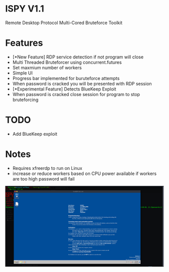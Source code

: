 ISPY V1.1
===========
Remote Desktop Protocol Multi-Cored Bruteforce Toolkit

Features
===========
- [*New Feature] RDP service detection if not program will close
- Multi Threaded Bruteforcer using concurrent.futures
- Set maxmium number of workers 
- Simple UI
- Progress bar implemented for buruteforce attempts
- When password is cracked you will be presented with RDP session
- [*Experimental Feature] Detects BlueKeep Exploit
- When password is cracked close session for program to stop bruteforcing

TODO
==========
- Add BlueKeep exploit

Notes
==========
- Requires xfreerdp to run on Linux <br>
- increase or reduce workers based on CPU power available if workers are too high password will fail

<img src="https://github.com/darkseid-security/ISPY/blob/main/Screenshots/ISPY-session.png">
